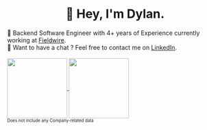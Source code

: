 <p align="center">
  <h1 align="center"> 💫 Hey, I'm Dylan.</h1>
</p>
🔭 Backend Software Engineer with 4+ years of Experience currently working at <a href="https://www.fieldwire.com/">Fieldwire</a>.
<br>
💭 Want to have a chat ? Feel free to contact me on <a href="https://linkedin.com/in/dylancattelan">LinkedIn</a>.
<br />
<br />
<a href="https://github.com/DylanCa">
  <img height=140 align="center" src="https://github-readme-stats-dylancas-projects.vercel.app/api?username=DylanCa&theme=dark&hide_border=false&include_all_commits=true&count_private=true" />
</a>
<a href="https://wakatime.com/DylanCa">
  <img height=140 align="center" src="https://github-readme-stats.vercel.app/api/wakatime?username=DylanCa&layout=compact&display_format=percent&langs_count=4" />
</a>
<br />
<sup><sub>Does not include any Company-related data</sub></sup>
